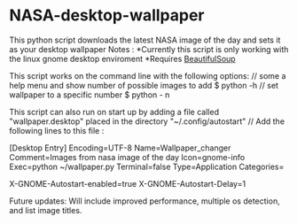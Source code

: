 # NASA-desktop-wallpaper

This python script downloads the latest NASA image of the day and sets it as your desktop wallpaper
Notes :
      *Currently this script is only working with the linux gnome desktop enviroment
      *Requires <a href="http://www.crummy.com/software/BeautifulSoup/">BeautifulSoup</a>

This script works on the command line with the following options:
      // some a help menu and show number of possible images to add
      $ python -h
      // set wallpaper to a specific number
      $ python - n <a number> 

This script can also run on start up by adding a file called "wallpaper.desktop" placed in the directory "~/.config/autostart"
// Add the following lines to this file :

[Desktop Entry]
Encoding=UTF-8
Name=Wallpaper_changer
Comment=Images from nasa image of the day
Icon=gnome-info
Exec=python ~/wallpaper.py
Terminal=false
Type=Application
Categories=

X-GNOME-Autostart-enabled=true
X-GNOME-Autostart-Delay=1

Future updates:
 Will include improved performance, multiple os detection, and list image titles.
